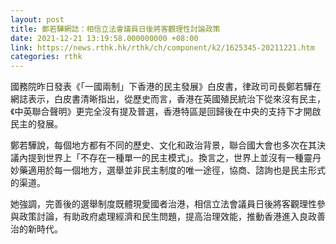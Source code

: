 ```yaml
---
layout: post
title: 鄭若驊網誌：相信立法會議員日後將客觀理性討論政策
date: 2021-12-21 13:19:58.000000000 +08:00
link: https://news.rthk.hk/rthk/ch/component/k2/1625345-20211221.htm
categories: rthk
---
```


國務院昨日發表《「一國兩制」下香港的民主發展》白皮書，律政司司長鄭若驊在網誌表示，白皮書清晰指出，從歷史而言，香港在英國殖民統治下從來沒有民主，《中英聯合聲明》更完全沒有提及普選，香港特區是回歸後在中央的支持下才開啟民主的發展。

鄭若驊說，每個地方都有不同的歷史、文化和政治背景，聯合國大會也多次在其決議內提到世界上「不存在一種單一的民主模式」。換言之，世界上並沒有一種靈丹妙藥適用於每一個地方，選舉並非民主制度的唯一途徑，協商、諮詢也是民主形式的渠道。

她強調，完善後的選舉制度既體現愛國者治港，相信立法會議員日後將客觀理性參與政策討論，有助政府處理經濟和民生問題，提高治理效能，推動香港進入良政善治的新時代。
